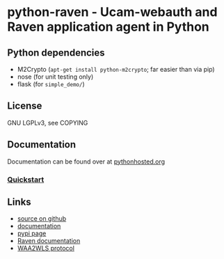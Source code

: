 # python-raven - Ucam-webauth and Raven application agent in Python

## Python dependencies

  - M2Crypto (`apt-get install python-m2crypto`; far easier than via pip)
  - nose (for unit testing only)
  - flask (for `simple_demo/`)

## License

GNU LGPLv3, see COPYING

## Documentation

Documentation can be found over at
[pythonhosted.org](https://pythonhosted.org/python-raven/)

### [Quickstart](https://pythonhosted.org/python-raven/quickstart.html)

## Links

  - [source on github](https://github.com/danielrichman/python-raven)
  - [documentation](https://pythonhosted.org/python-raven)
  - [pypi page](https://pypi.python.org/pypi/python-raven)
  - [Raven documentation](https://raven.cam.ac.uk/project/)
  - [WAA2WLS protocol](https://raven.cam.ac.uk/project/waa2wls-protocol.txt)

